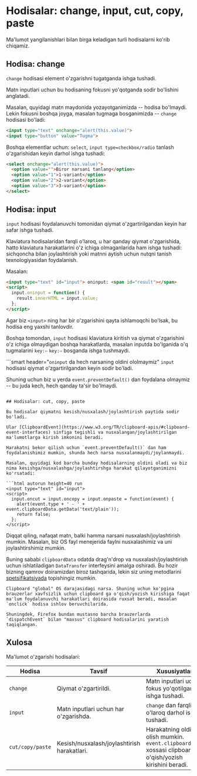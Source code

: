 # Hodisalar: change, input, cut, copy, paste

Ma'lumot yangilanishlari bilan birga keladigan turli hodisalarni ko'rib chiqamiz.

## Hodisa: change

`change` hodisasi element o'zgarishni tugatganda ishga tushadi.

Matn inputlari uchun bu hodisaning fokusni yo'qotganda sodir bo'lishini anglatadi.

Masalan, quyidagi matn maydonida yozayotganimizda -- hodisa bo'lmaydi. Lekin fokusni boshqa joyga, masalan tugmaga bosganimizda -- `change` hodisasi bo'ladi:

```html autorun height=40 run
<input type="text" onchange="alert(this.value)">
<input type="button" value="Tugma">
```

Boshqa elementlar uchun: `select`, `input type=checkbox/radio` tanlash o'zgarishidan keyin darhol ishga tushadi:

```html autorun height=40 run
<select onchange="alert(this.value)">
  <option value="">Biror narsani tanlang</option>
  <option value="1">1-variant</option>
  <option value="2">2-variant</option>
  <option value="3">3-variant</option>
</select>
```

## Hodisa: input

`input` hodisasi foydalanuvchi tomonidan qiymat o'zgartirilgandan keyin har safar ishga tushadi.

Klaviatura hodisalaridan farqli o'laroq, u har qanday qiymat o'zgarishida, hatto klaviatura harakatlarini o'z ichiga olmaganlarida ham ishga tushadi: sichqoncha bilan joylashtirish yoki matnni aytish uchun nutqni tanish texnologiyasidan foydalanish.

Masalan:

```html autorun height=40 run
<input type="text" id="input"> oninput: <span id="result"></span>
<script>
  input.oninput = function() {
    result.innerHTML = input.value;
  };
</script>
```

Agar biz `<input>` ning har bir o'zgarishini qayta ishlamoqchi bo'lsak, bu hodisa eng yaxshi tanlovdir.

Boshqa tomondan, `input` hodisasi klaviatura kiritish va qiymat o'zgarishini o'z ichiga olmaydigan boshqa harakatlarda, masalan inputda bo'lganida o'q tugmalarini `key:⇦` `key:⇨` bosganda ishga tushmaydi.

```smart header="`oninput` da hech narsaning oldini ololmaymiz"
`input` hodisasi qiymat o'zgartirilgandan keyin sodir bo'ladi.

Shuning uchun biz u yerda `event.preventDefault()` dan foydalana olmaymiz -- bu juda kech, hech qanday ta'sir bo'lmaydi.
```

## Hodisalar: cut, copy, paste

Bu hodisalar qiymatni kesish/nusxalash/joylashtirish paytida sodir bo'ladi.

Ular [ClipboardEvent](https://www.w3.org/TR/clipboard-apis/#clipboard-event-interfaces) sinfiga tegishli va nusxalangan/joylashtirilgan ma'lumotlarga kirish imkonini beradi.

Harakatni bekor qilish uchun `event.preventDefault()` dan ham foydalanishimiz mumkin, shunda hech narsa nusxalanmaydi/joylanmaydi.

Masalan, quyidagi kod barcha bunday hodisalarning oldini oladi va biz nima kesishga/nusxalashga/joylashtirshga harakat qilayotganimizni ko'rsatadi:

```html autorun height=40 run
<input type="text" id="input">
<script>
  input.oncut = input.oncopy = input.onpaste = function(event) {
    alert(event.type + ' - ' + event.clipboardData.getData('text/plain'));
    return false;
  };
</script>
```

Diqqat qiling, nafaqat matn, balki hamma narsani nusxalash/joylashtirish mumkin. Masalan, biz OS fayl menejerida faylni nusxalashimiz va uni joylashtirshimiz mumkin.

Buning sababi `clipboardData` odatda drag'n'drop va nusxalash/joylashtirish uchun ishlatiladigan `DataTransfer` interfeysini amalga oshiradi. Bu hozir bizning qamrov doiramizdan biroz tashqarida, lekin siz uning metodlarini [spetsifikatsiyada](https://html.spec.whatwg.org/multipage/dnd.html#the-datatransfer-interface) topishingiz mumkin.

```warn header="ClipboardAPI: foydalanuvchi xavfsizligi cheklovlari"
Clipboard "global" OS darajasidagi narsa. Shuning uchun ko'pgina brauzerlar xavfsizlik uchun clipboard ga o'qish/yozish kirishiga faqat ma'lum foydalanuvchi harakatlari doirasida ruxsat beradi, masalan `onclick` hodisa ishlov beruvchilarida.

Shuningdek, Firefox bundan mustasno barcha brauzerlarda `dispatchEvent` bilan "maxsus" clipboard hodisalarini yaratish taqiqlangan.
```

## Xulosa

Ma'lumot o'zgarishi hodisalari:

| Hodisa | Tavsif | Xususiyatlar |
|---------|----------|-------------|
| `change`| Qiymat o'zgartirildi. | Matn inputlari uchun fokus yo'qotilganda ishga tushadi. |
| `input` | Matn inputlari uchun har o'zgarishda. | `change` dan farqli o'laroq darhol ishga tushadi. |
| `cut/copy/paste` | Kesish/nusxalash/joylashtirish harakatlari. | Harakatning oldini olish mumkin. `event.clipboardData` xossasi clipboard ga o'qish/yozish kirishini beradi. |